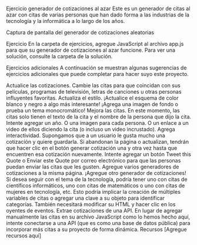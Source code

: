 Ejercicio generador de cotizaciones al azar
Este es un generador de citas al azar con citas de varias personas que han dado forma a las industrias de la tecnología y la informática a lo largo de los años.

Captura de pantalla del generador de cotizaciones aleatorias

Ejercicio
En la carpeta de ejercicios, agregue JavaScript al archivo app.js para que su generador de cotizaciones al azar funcione. Para ver una solución, consulte la carpeta de la solución.

Ejercicios adicionales
A continuación se muestran algunas sugerencias de ejercicios adicionales que puede completar para hacer suyo este proyecto.

Actualice las cotizaciones. Cambie las citas para que coincidan con sus películas, programas de televisión, letras de canciones u otras personas influyentes favoritas.
Actualiza el estilo. ¡Actualice el esquema de color blanco y negro a algo más interesante! ¡Agrega una imagen de fondo o prueba un tema monocromático!
Mejora las citas. En este momento, las citas solo tienen el texto de la cita y el nombre de la persona que dijo la cita. Intente agregar un año. O una imagen para cada persona. O un enlace a un video de ellos diciendo la cita (o incluso un video incrustado).
Agrega interactividad. Supongamos que a un usuario le gusta mucho una cotización y quiere guardarla. Si abandonan la página o actualizan, tendrán que hacer clic en el botón generar cotización una y otra vez hasta que encuentren esa cotización nuevamente. Intente agregar un botón Tweet this Quote o Enviar este Quote por correo electrónico para que las personas puedan enviar las citas que les gusten.
Agregue varios generadores de cotizaciones a la misma página. ¡Agregue otro generador de cotizaciones! Si desea seguir con el tema de la tecnología, podría tener uno con citas de científicos informáticos, uno con citas de matemáticos o uno con citas de mujeres en tecnología, etc. Esto podría implicar la creación de múltiples variables de citas o agregar una clave a su objeto para identificar categorías. También necesitará modificar su HTML y hacer clic en los oyentes de eventos.
Extrae cotizaciones de una API. En lugar de agregar manualmente las citas en su archivo JavaScript como lo hemos hecho aquí, intente conectarse a una API (que es como una base de datos pública) para incorporar más citas a su proyecto de forma dinámica.
Recursos
[Agregue recursos aquí]
